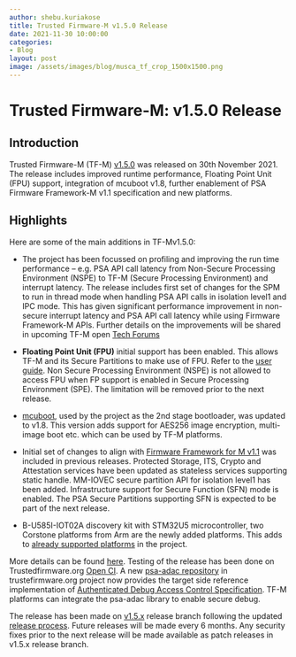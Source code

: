 ```yaml
---
author: shebu.kuriakose
title: Trusted Firmware-M v1.5.0 Release 
date: 2021-11-30 10:00:00
categories:
- Blog
layout: post
image: /assets/images/blog/musca_tf_crop_1500x1500.png
---
```


**Trusted Firmware-M: v1.5.0 Release**
=====================================================

Introduction
------------

Trusted Firmware-M (TF-M) [v1.5.0](https://git.trustedfirmware.org/TF-M/trusted-firmware-m.git/tag/?h=TF-Mv1.5.0) was released on 30th November 2021. The release includes improved runtime performance, Floating Point Unit (FPU) support, integration of mcuboot v1.8, further enablement of PSA Firmware Framework-M v1.1 specification and new platforms.

Highlights 
----------

Here are some of the main additions in TF-Mv1.5.0:

- The project has been focussed on profiling and improving the run time performance – e.g. PSA API call latency from Non-Secure Processing Environment (NSPE) to TF-M (Secure Processing Environment) and interrupt latency. The release includes first set of changes for the SPM to run in thread mode when handling PSA API calls in isolation level1 and IPC mode. This has given significant performance improvement in non-secure interrupt latency and PSA API call latency while using Firmware Framework-M APIs. Further details on the improvements will be shared in upcoming TF-M open [Tech Forums](https://www.trustedfirmware.org/meetings/tf-m-technical-forum/) 

- **Floating Point Unit (FPU)** initial support has been enabled. This allows TF-M and its Secure Partitions to make use of FPU. Refer to the [user guide](https://tf-m-user-guide.trustedfirmware.org/docs/integration_guide/tfm_fpu_support.html). Non Secure Processing Environment (NSPE) is not allowed to access FPU when FP support is enabled in Secure Processing Environment (SPE). The limitation will be removed prior to the next release. 

- [mcuboot](https://www.mcuboot.com/), used by the project as the 2nd stage bootloader, was updated to v1.8. This version adds support for AES256 image encryption, multi-image boot etc. which can be used by TF-M platforms. 

- Initial set of changes to align with [Firmware Framework for M v1.1](https://developer.arm.com/documentation/aes0039/latest) was included in previous releases. Protected Storage, ITS, Crypto and Attestation services have been updated as stateless services supporting static handle. MM-IOVEC secure partition API for isolation level1 has been added. Infrastructure support for Secure Function (SFN) mode is enabled. The PSA Secure Partitions supporting SFN is expected to be part of the next release. 

- B-U585I-IOT02A discovery kit with STM32U5 microcontroller, two Corstone platforms from Arm are the newly added platforms. This adds to [already supported platforms](https://tf-m-user-guide.trustedfirmware.org/platform/ext/index.html) in the project. 

More details can be found [here](https://git.trustedfirmware.org/TF-M/trusted-firmware-m.git/tree/docs/releases/1.5.0.rst?h=TF-Mv1.5.0).  Testing of the release has been done on Trustedfirmware.org [Open CI](https://ci.trustedfirmware.org/). A new [psa-adac repository](https://git.trustedfirmware.org/shared/psa-adac.git/) in trustefirmware.org project now provides the target side reference implementation of [Authenticated Debug Access Control Specification](https://developer.arm.com/documentation/den0101/latest). TF-M platforms can integrate the psa-adac library to enable secure debug.

The release has been made on [v1.5.x](https://git.trustedfirmware.org/TF-M/trusted-firmware-m.git/log/?h=release/1.5.x) release branch following the updated [release process](https://tf-m-user-guide.trustedfirmware.org/docs/releases/release_process.html). Future releases will be made every 6 months. Any security fixes prior to the next release will be made available as patch releases in v1.5.x release branch. 

